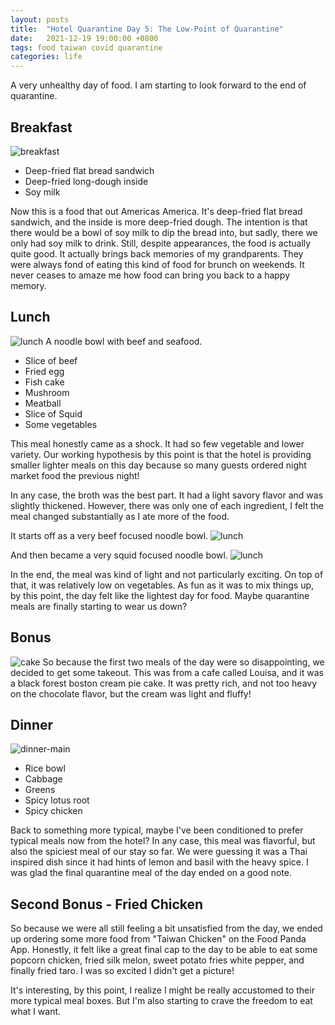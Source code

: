 ```yaml
---
layout: posts
title:  "Hotel Quarantine Day 5: The Low-Point of Quarantine"
date:   2021-12-19 19:00:00 +0800
tags: food taiwan covid quarantine
categories: life
---
```


A very unhealthy day of food. I am starting to look forward to the end of quarantine.

## Breakfast

![breakfast](/assets/taiwan_2021/day5_meal1.jpg)
* Deep-fried flat bread sandwich
* Deep-fried long-dough inside
* Soy milk

Now this is a food that out Americas America. It's deep-fried flat bread sandwich, and
the inside is more deep-fried dough. The intention is that there would be a bowl of soy
milk to dip the bread into, but sadly, there we only had soy milk to drink. Still,
despite appearances, the food is actually quite good. It actually brings back memories
of my grandparents. They were always fond of eating this kind of food for brunch on
weekends. It never ceases to amaze me how food can bring you back to a happy memory.

## Lunch

![lunch](/assets/taiwan_2021/day5_meal2a.jpg)
A noodle bowl with beef and seafood.
* Slice of beef
* Fried egg
* Fish cake
* Mushroom
* Meatball
* Slice of Squid
* Some vegetables

This meal honestly came as a shock. It had so few vegetable and lower variety. Our
working hypothesis by this point is that the hotel is providing smaller lighter meals on
this day because so many guests ordered night market food the previous night!

In any case, the broth was the best part. It had a light savory flavor and was slightly
thickened. However, there was only one of each ingredient, I felt the meal changed
substantially as I ate more of the food.

It starts off as a very beef focused noodle bowl.
![lunch](/assets/taiwan_2021/day5_meal2b.jpg)

And then became a very squid focused noodle bowl.
![lunch](/assets/taiwan_2021/day5_meal2c.jpg)

In the end, the meal was kind of light and not particularly exciting. On top of that, it
was relatively low on vegetables. As fun as it was to mix things up, by this point, the
day felt like the lightest day for food. Maybe quarantine meals are finally starting to
wear us down?

## Bonus
![cake](/assets/taiwan_2021/day5_bonus.jpg)
So because the first two meals of the day were so disappointing, we decided to get some
takeout. This was from a cafe called Louisa, and it was a black forest boston cream pie
cake. It was pretty rich, and not too heavy on the chocolate flavor, but the cream was
light and fluffy!

## Dinner

![dinner-main](/assets/taiwan_2021/day5_meal3.jpg)
* Rice bowl
* Cabbage
* Greens
* Spicy lotus root
* Spicy chicken

Back to something more typical, maybe I've been conditioned to prefer typical meals now
from the hotel? In any case, this meal was flavorful, but also the spiciest meal of our
stay so far. We were guessing it was a Thai inspired dish since it had hints of lemon
and basil with the heavy spice. I was glad the final quarantine meal of the day ended
on a good note.

## Second Bonus - Fried Chicken

So because we were all still feeling a bit unsatisfied from the day, we ended up
ordering some more food from "Taiwan Chicken" on the Food Panda App. Honestly, it felt
like a great final cap to the day to be able to eat some popcorn chicken, fried silk
melon, sweet potato fries white pepper, and finally fried taro. I was so excited I
didn't get a picture!

It's interesting, by this point, I realize I might be really accustomed to their more
typical meal boxes. But I'm also starting to crave the freedom to eat what I want.